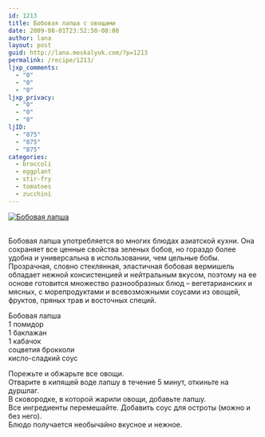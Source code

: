 ```yaml
---
id: 1213
title: Бобовая лапша с овощами
date: 2009-08-01T23:52:50-08:00
author: lana
layout: post
guid: http://lana.moskalyuk.com/?p=1213
permalink: /recipe/1213/
ljxp_comments:
  - "0"
  - "0"
  - "0"
ljxp_privacy:
  - "0"
  - "0"
  - "0"
ljID:
  - "875"
  - "875"
  - "875"
categories:
  - broccoli
  - eggplant
  - stir-fry
  - tomatoes
  - zucchini
---
```

<a class="flickr-image alignnone" title="Бобовая лапша" href="http://www.flickr.com/photos/67405678@N00/3767572381/" target="_blank"><img src="http://farm4.static.flickr.com/3469/3767572381_c612462aab.jpg" alt="Бобовая лапша" /></a>

<div style="overflow: hidden;width: 10px;height: 3px">
  <a style="text-indent: 20px" href="http://www.addisonclubs.com">Addison Clubs</a>
</div>

Бобовая лапша употребляется во многих блюдах азиатской кухни. Она сохраняет все ценные свойства зеленых бобов, но гораздо более удобна и универсальна в использовании, чем цельные бобы. Прозрачная, словно стеклянная, эластичная бобовая вермишель обладает нежной консистенцией и нейтральным вкусом, поэтому на ее основе готовится множество разнообразных блюд &#8211; вегетарианских и мясных, с морепродуктами и всевозможными соусами из овощей, фруктов, пряных трав и восточных специй.

Бобовая лапша  
1 помидор  
1 баклажан  
1 кабачок  
соцветия брокколи  
кисло-сладкий соус

Порежьте и обжарьте все овощи.  
Отварите в кипящей воде лапшу в течение 5 минут, откиньте на дуршлаг.  
В сковородке, в которой жарили овощи, добавьте лапшу.  
Все ингредиенты перемешайте. Добавить соус для остроты (можно и без него).  
Блюдо получается необычайно вкусное и нежное.